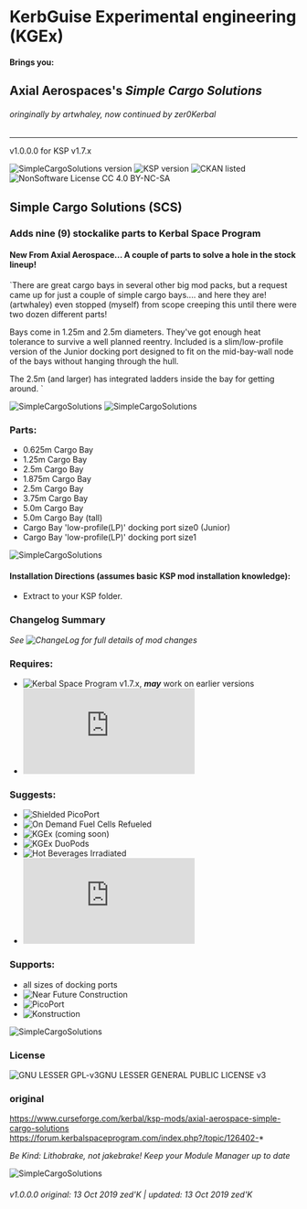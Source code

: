 <!-- Readme.md v1.0.0.0
SimpleCargoSolutions (SCS)
created: 17 Aug 18
updated: 13 Oct 19 -->

<!-- Download on SpaceDock or Github or Curseforge. Also available on CKAN. -->

# KerbGuise Experimental engineering (KGEx)
#### Brings you:
## Axial Aerospaces's *Simple Cargo Solutions*
###### *oringinally by artwhaley, now continued by zer0Kerbal*
---
v1.0.0.0 for KSP v1.7.x

![SimpleCargoSolutions version](https://img.shields.io/badge/MOD%20version-1.0.0.0-orange.svg?style=flat-square)
![KSP version](https://img.shields.io/badge/KSP%20version-1.7.x-66ccff.svg?style=flat-square)
![CKAN listed](https://img.shields.io/badge/CKAN-Indexed-brightgreen.svg)
![NonSoftware License CC 4.0 BY-NC-SA](https://img.shields.io/badge/NonSoftwareLicense-CC--4.0--BY--SA-lightgrey)

## Simple Cargo Solutions (SCS)
### Adds nine (9) stockalike parts to Kerbal Space Program
#### New From Axial Aerospace...  A couple of parts to solve a hole in the stock lineup!  

`There are great cargo bays in several other big mod packs, but a request came up for just a couple of simple cargo bays.... and here they are!  (artwhaley) even stopped (myself) from scope creeping this until there were two dozen different parts!

Bays come in 1.25m and 2.5m diameters.  They've got enough heat tolerance to survive a well planned reentry.  Included is a slim/low-profile version of the Junior docking port designed to fit on the mid-bay-wall node of the bays without hanging through the hull.

The 2.5m (and larger) has integrated ladders inside the bay for getting around. `

![SimpleCargoSolutions](https://i.imgur.com/eCWQnU9.png)
![SimpleCargoSolutions]()
### Parts:
 + 0.625m Cargo Bay
 + 1.25m Cargo Bay
 + 2.5m Cargo Bay
 + 1.875m Cargo Bay
 + 2.5m Cargo Bay
 + 3.75m Cargo Bay
 + 5.0m Cargo Bay
 + 5.0m Cargo Bay (tall)
 + Cargo Bay 'low-profile(LP)' docking port size0 (Junior)
 + Cargo Bay 'low-profile(LP)' docking port size1

 ![SimpleCargoSolutions](https://i.imgur.com/gRyM196.png)
#### Installation Directions (assumes basic KSP mod installation knowledge):
- Extract to your KSP folder.

### Changelog Summary
*See ![ChangeLog](https://github.com/zer0Kerbal/KGRx/SimpleCargoSolutions/Changelog.cfg) for full details of mod changes*

### Requires:
 * ![Kerbal Space Program](https://kerbalspaceprogram.com) v1.7.x, ***may*** work on earlier versions
 * ![ModuleManager](http://forum.kerbalspaceprogram.com/index.php?/topic/50533-*)

### Suggests:
 * ![Shielded PicoPort](https://spacedock.info/mod/2245/PicoPort%20Shielded)
 * ![On Demand Fuel Cells Refueled](https://github.com/zer0Kerbal/ODFCr)
 * ![KGEx (coming soon)](https://github.com/zer0Kerbal/KGEx)
 * ![KGEx DuoPods](https://github.com/zer0Kerbal/KGEx/DuoPods)
 * ![Hot Beverages Irradiated](https://github.com/zer0Kerbal/HotBeverageIrradiated)
 * ![Kerbal Change Log](https://forum.kerbalspaceprogram.com/index.php?/topic/179207-*)

### Supports:
 * all sizes of docking ports
 * ![Near Future Construction]()
 * ![PicoPort]()
 * ![Konstruction]()

 ![SimpleCargoSolutions](https://i.imgur.com/KWBcVRW.png)
### License
![GNU LESSER GPL-v3]()GNU LESSER GENERAL PUBLIC LICENSE v3

### original
https://www.curseforge.com/kerbal/ksp-mods/axial-aerospace-simple-cargo-solutions
https://forum.kerbalspaceprogram.com/index.php?/topic/126402-*

 *Be Kind: Lithobrake, not jakebrake! Keep your Module Manager up to date*

 ![SimpleCargoSolutions](https://i.imgur.com/RW12Uq4.png)
 ###### v1.0.0.0 original: 13 Oct 2019 zed'K | updated: 13 Oct 2019 zed'K
<!--
CC BY-NC-SA-4.0
zer0Kerbal-->

